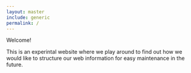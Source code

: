 ```yaml
---
layout: master
include: generic
permalink: /
---
```


Welcome!

This is an experintal website where we play around to find out how we would like
to structure our web information for easy maintenance in the future.
